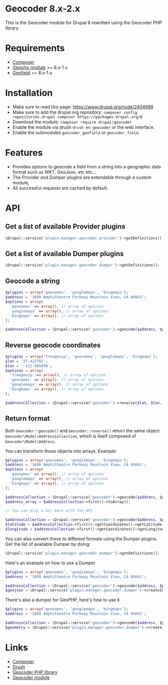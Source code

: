# Geocoder 8.x-2.x

This is the Geocoder module for Drupal 8 rewritten using the
Geocoder PHP library.

# Requirements
* [Composer](https://getcomposer.org/)
* [Geophp module](https://drupal.org/project/geophp) >= 8.x-1.x
* [Geofield](https://drupal.org/project/geofield) >= 8.x-1.x

# Installation
* Make sure to read this page: https://www.drupal.org/node/2404989
* Make sure to add the drupal.org repository: ```composer
  config repositories.drupal composer https://packages.drupal.org/8```
* Download the module: ```composer require drupal/geocoder```
* Enable the module via drush ```drush en geocoder``` or the web interface.
* Enable the submodules ```geocoder_geofield``` or ```geocoder_field```.

# Features
* Provides options to geocode a field from a string into a geographic data format such as WKT, GeoJson, etc etc...
* The Provider and Dumper plugins are extendable through a custom module,
* All successful requests are cached by default.

# API

## Get a list of available Provider plugins

```php
\Drupal::service('plugin.manager.geocoder.provider')->getDefinitions()
```

## Get a list of available Dumper plugins

```php
\Drupal::service('plugin.manager.geocoder.dumper')->getDefinitions();
```

## Geocode a string

```php
$plugins = array('geonames', 'googlemaps', 'bingmaps');
$address = '1600 Amphitheatre Parkway Mountain View, CA 94043';
$options = array(
  'geonames' => array(), // array of options
  'googlemaps' => array(), // array of options
  'bingmaps' => array(), // array of options
);

$addressCollection = \Drupal::service('geocoder')->geocode($address, $plugins, $options);
```

## Reverse geocode coordinates

```php
$plugins = array('freegeoip', 'geonames', 'googlemaps', 'bingmaps');
$lat = '37.422782';
$lon = '-122.085099';
$options = array(
  'freegeoip' => array(), // array of options
  'geonames' => array(), // array of options
  'googlemaps' => array(), // array of options
  'bingmaps' => array(), // array of options
);

$addressCollection = \Drupal::service('geocoder')->reverse($lat, $lon, $plugins, $options);
```

## Return format

Both ```Geocoder::geocode()``` and ```Geocoder::reverse()```
return the same object: ```Geocoder\Model\AddressCollection```,
which is itself composed of ```Geocoder\Model\Address```.

You can transform those objects into arrays. Example:

```php
$plugins = array('geonames', 'googlemaps', 'bingmaps');
$address = '1600 Amphitheatre Parkway Mountain View, CA 94043';
$options = array(
  'geonames' => array(), // array of options
  'googlemaps' => array(), // array of options
  'bingmaps' => array(), // array of options
);

$addressCollection = \Drupal::service('geocoder')->geocode($address, $plugins, $options);
$address_array = $addressCollection->first()->toArray();

// You can play a bit more with the API

$addressCollection = \Drupal::service('geocoder')->geocode($address, $plugins, $options);
$latitude = $addressCollection->first()->getCoordinates()->getLatitude();
$longitude = $addressCollection->first()->getCoordinates()->getLongitude();
```

You can also convert these to different formats using the Dumper plugins.
Get the list of available Dumper by doing:

```php
\Drupal::service('plugin.manager.geocoder.dumper')->getDefinitions();
```

Here's an example on how to use a Dumper

```php
$plugins = array('geonames', 'googlemaps', 'bingmaps');
$address = '1600 Amphitheatre Parkway Mountain View, CA 94043';

$addressCollection = \Drupal::service('geocoder')->geocode($address, $plugins);
$geojson = \Drupal::service('plugin.manager.geocoder.dumper')->createInstance('geojson')->dump($addressCollection->first());
```

There's also a dumper for GeoPHP, here's how to use it

```php
$plugins = array('geonames', 'googlemaps', 'bingmaps');
$address = '1600 Amphitheatre Parkway Mountain View, CA 94043';

$addressCollection = \Drupal::service('geocoder')->geocode($address, $plugins);
$geometry = \Drupal::service('plugin.manager.geocoder.dumper')->createInstance('geometry')->dump($addressCollection->first());
```

# Links
* [Composer](https://getcomposer.org/)
* [Drush](http://drush.org)
* [Geocoder PHP library](http://geocoder-php.org/)
* [Geocoder module](https://www.drupal.org/project/geocoder)
